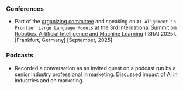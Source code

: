 ### Conferences

- Part of the [organizing committee](https://robotics.spectrumconferences.com/committee) and speaking on `AI Alignment in Frontier Large Language Models` at the [3rd International Summit on Robotics, Artificial Intelligence and Machine Learning](https://robotics.spectrumconferences.com) (ISRAI 2025). [Frankfurt, Germany] [September, 2025]

### Podcasts

- Recorded a conversation as an invited guest on a podcast run by a senior industry professional in marketing. Discussed impact of AI in industries and on marketing.

<!-- ### Workshops 
### Other -->
